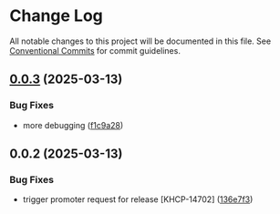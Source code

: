 # Change Log

All notable changes to this project will be documented in this file.
See [Conventional Commits](https://conventionalcommits.org) for commit guidelines.

## [0.0.3](https://github.com/Kong/public-ui-components/compare/@kong-ui-public/test-publish-release@0.0.2...@kong-ui-public/test-publish-release@0.0.3) (2025-03-13)


### Bug Fixes

* more debugging ([f1c9a28](https://github.com/Kong/public-ui-components/commit/f1c9a2841bbc8df052dc5055fdda39e4b7a96de0))





## 0.0.2 (2025-03-13)


### Bug Fixes

* trigger promoter request for release [KHCP-14702] ([136e7f3](https://github.com/Kong/public-ui-components/commit/136e7f38c8535a37c9e701969fdb78f3d8ca5f89))
